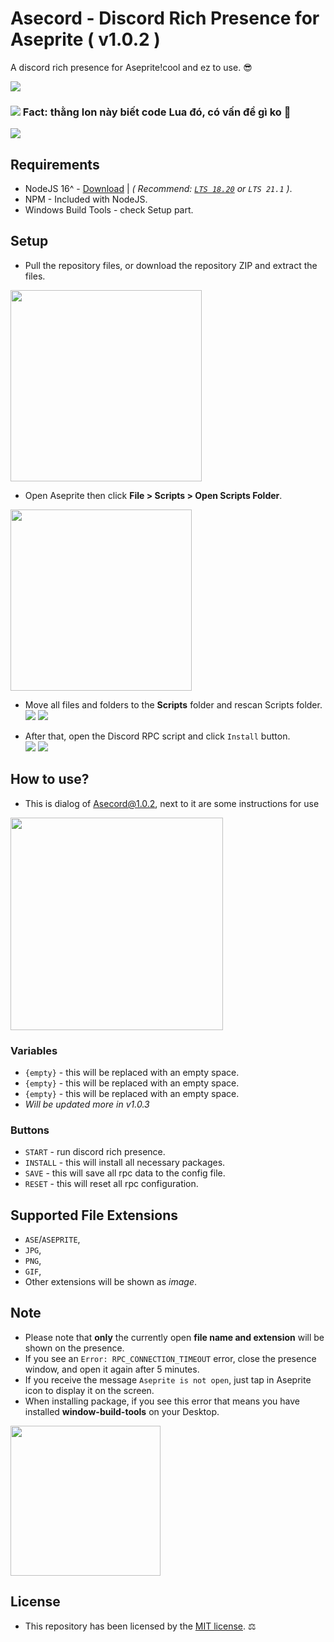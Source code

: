 # Asecord - Discord Rich Presence for Aseprite ( v1.0.2 )
A discord rich presence for Aseprite!cool and ez to use. 😎

<img src='https://i.imgur.com/16YZ06v.png'/>

<h3><b><img src='https://media.discordapp.net/attachments/1058387963609874474/1170214350603169852/vietnam-twitter.png?width=22&height=22'/> Fact:</b> thằng lon này biết code Lua đó, có vấn đề gì ko 🥱</h3>
<img src='https://i.imgur.com/KxN0oM9.png'/>

## Requirements
- NodeJS 16^ - [Download](https://nodejs.org/en) | *( Recommend: [`LTS 18.20`](https://nodejs.org/en/blog/release/v18.12.0) or `LTS 21.1` )*.
- NPM - Included with NodeJS.
- Windows Build Tools - check Setup part.

## Setup
- Pull the repository files, or download the repository ZIP and extract the files.
<img src='https://i.imgur.com/ZxlGDGV.png' width=306/>

- Open Aseprite then click **File > Scripts > Open Scripts Folder**.
<img src='https://i.imgur.com/Fotwx7Q.png' width=290/>

- Move all files and folders to the **Scripts** folder and rescan Scripts folder.
<img src='https://i.imgur.com/rtoFZ8h.png'/>  <img src='https://i.imgur.com/H2sE72z.png'/>

- After that, open the Discord RPC script and click `Install` button.<br>
<img src='https://i.imgur.com/yB5E8Qw.png'/>  <img src='https://i.imgur.com/0Jymnhu.png'/>

## How to use?
- This is dialog of Asecord@1.0.2, next to it are some instructions for use
<img src='https://i.imgur.com/31j1Wz8.png' width=340/>

### Variables
- `{empty}` - this will be replaced with an empty space.
- `{empty}` - this will be replaced with an empty space.
- `{empty}` - this will be replaced with an empty space.
- *Will be updated more in v1.0.3*

### Buttons
- `START` - run discord rich presence.
- `INSTALL` - this will install all necessary packages.
- `SAVE` - this will save all rpc data to the config file.
- `RESET` - this will reset all rpc configuration.

## Supported File Extensions
- `ASE`/`ASEPRITE`,
- `JPG`,
- `PNG`,
- `GIF`,
- Other extensions will be shown as _image_.

## Note
- Please note that **only** the currently open **file name and extension** will be shown on the presence.
- If you see an `Error: RPC_CONNECTION_TIMEOUT` error, close the presence window, and open it again after 5 minutes.
- If you receive the message `Aseprite is not open`, just tap in Aseprite icon to display it on the screen.
- When installing package, if you see this error that means you have installed **window-build-tools** on your Desktop.
<img src='https://i.imgur.com/a9xakZG.png' width=240/>

## License
- This repository has been licensed by the [MIT license](https://github.com/hanyuko/Asecord/blob/main/LICENSE). ⚖

